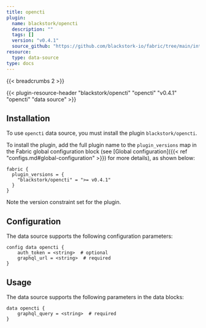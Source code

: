 ```yaml
---
title: opencti
plugin:
  name: blackstork/opencti
  description: ""
  tags: []
  version: "v0.4.1"
  source_github: "https://github.com/blackstork-io/fabric/tree/main/internal/opencti/"
resource:
  type: data-source
type: docs
---
```


{{< breadcrumbs 2 >}}

{{< plugin-resource-header "blackstork/opencti" "opencti" "v0.4.1" "opencti" "data source" >}}

## Installation

To use `opencti` data source, you must install the plugin `blackstork/opencti`.

To install the plugin, add the full plugin name to the `plugin_versions` map in the Fabric global configuration block (see [Global configuration]({{< ref "configs.md#global-configuration" >}}) for more details), as shown below:

```hcl
fabric {
  plugin_versions = {
    "blackstork/opencti" = ">= v0.4.1"
  }
}
```

Note the version constraint set for the plugin.

## Configuration

The data source supports the following configuration parameters:

```hcl
config data opencti {
    auth_token = <string>  # optional
    graphql_url = <string>  # required
}
```

## Usage

The data source supports the following parameters in the data blocks:

```hcl
data opencti {
    graphql_query = <string>  # required
}
```